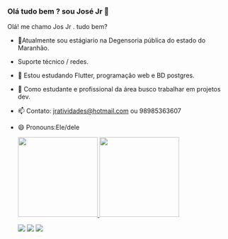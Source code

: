 ### Olá tudo bem ? sou José Jr 👋

Olá! me chamo Jos Jr . tudo bem?

- 🔭Atualmente sou estágiario na Degensoria pública do estado do Maranhão.
- Suporte técnico / redes.
- 🌱 Estou estudando Flutter, programação web e BD postgres.
- 🤔 Como estudante e profissional da área busco trabalhar em projetos dev.
- 📫 Contato: jratividades@hotmail.com ou 98985363607
- 😄 Pronouns:Ele/dele

  <a href="https://github.com/joseGjr">
  <a href="https://github.com/joseGjr">
    <img height="180em" src="https://github-readme-stats.vercel.app/api?username=joseGjr&show_icons=true&theme=alto contraste&include_all_commits=true&count_private=true"/>
    <img height="180em" src="https://github-readme-stats.vercel.app/api/top-langs/?username=joseGjr&layout=compact&langs_count=7&theme=alto contraste"/>
    <link rel = "stylesheet" href = "<link rel = "stylesheet" href = "https://cdn.jsdelivr.net/gh/devicons/devicon@v2.13.0/devicon.min.css">
  <div>
    <div> 
  
    <a href="https://www.instagram.com/jg._junior_/" target="_blank"><img src="https://img.shields.io/badge/-Instagram-%23E4405F?style=for-the-badge&logo=instagram&logoColor=white" target="_blank"></a>
     <a href = "mailto:tubabajr@gmail.com"><img src="https://img.shields.io/badge/-Gmail-%23333?style=for-the-badge&logo=gmail&logoColor=silver" target="_blank"></a>
     <a href="https://linkedin.com/in/josé-guiomar-silva-jr-1a968b198
  " target="_blank"><img src="https://img.shields.io/badge/-LinkedIn-%230077B5?style=for-the-badge&logo=linkedin&logoColor=silver" target="_blank"></a> 
   
